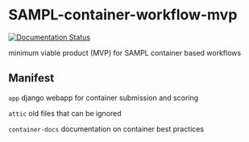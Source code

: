 # SAMPL-container-workflow-mvp

[![Documentation Status](https://readthedocs.org/projects/sampl-container-infra/badge/?version=latest)](http://docs.samplchallenges.org/en/latest/?badge=latest)

minimum viable product (MVP) for SAMPL container based workflows


## Manifest
`app` django webapp for container submission and scoring

`attic` old files that can be ignored

`container-docs` documentation on container best practices
